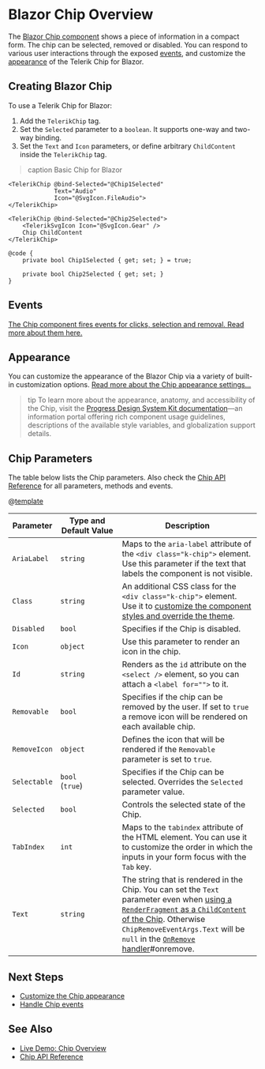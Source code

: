 
# Blazor Chip Overview

The <a href="https://www.telerik.com/blazor-ui/chip" target="_blank">Blazor Chip component</a> shows a piece of information in a compact form. The chip can be selected, removed or disabled. You can respond to various user interactions through the exposed [events](slug:chip-events), and customize the [appearance](slug:chip-appearance) of the Telerik Chip for Blazor.

## Creating Blazor Chip

To use a Telerik Chip for Blazor:

1. Add the `TelerikChip` tag.
1. Set the `Selected` parameter to a `boolean`. It supports one-way and two-way binding.
1. Set the `Text` and `Icon` parameters, or define arbitrary `ChildContent` inside the `TelerikChip` tag.

>caption Basic Chip for Blazor

````RAZOR
<TelerikChip @bind-Selected="@Chip1Selected"
             Text="Audio"
             Icon="@SvgIcon.FileAudio">
</TelerikChip>

<TelerikChip @bind-Selected="@Chip2Selected">
    <TelerikSvgIcon Icon="@SvgIcon.Gear" />
    Chip ChildContent
</TelerikChip>

@code {
    private bool Chip1Selected { get; set; } = true;

    private bool Chip2Selected { get; set; }
}
````

## Events

[The Chip component fires events for clicks, selection and removal. Read more about them here.](slug:chip-events)

## Appearance

You can customize the appearance of the Blazor Chip via a variety of built-in customization options. [Read more about the Chip appearance settings...](slug:chip-appearance)

>tip To learn more about the appearance, anatomy, and accessibility of the Chip, visit the [Progress Design System Kit documentation](https://www.telerik.com/design-system/docs/components/chip/)—an information portal offering rich component usage guidelines, descriptions of the available style variables, and globalization support details.

## Chip Parameters

The table below lists the Chip parameters. Also check the [Chip API Reference](slug:Telerik.Blazor.Components.TelerikChip) for all parameters, methods and events.

@[template](/_contentTemplates/common/parameters-table-styles.md#table-layout)

| Parameter | Type and Default&nbsp;Value | Description |
| --- | --- | --- |
| `AriaLabel` | `string` | Maps to the `aria-label` attribute of the `<div class="k-chip">` element. Use this parameter if the text that labels the component is not visible. |
| `Class` | `string` | An additional CSS class for the `<div class="k-chip">` element. Use it to [customize the component styles and override the theme](slug:themes-override). |
| `Disabled` | `bool` | Specifies if the Chip is disabled. |
| `Icon` | `object` | Use this parameter to render an icon in the chip. |
| `Id` | `string` | Renders as the `id` attribute on the `<select />` element, so you can attach a `<label for="">` to it. |
| `Removable` | `bool` | Specifies if the chip can be removed by the user. If set to `true` a remove icon will be rendered on each available chip. |
| `RemoveIcon` | `object` | Defines the icon that will be rendered if the `Removable` parameter is set to `true`. |
| `Selectable` | `bool` <br/> (`true`) | Specifies if the Chip can be selected. Overrides the `Selected` parameter value.|
| `Selected` | `bool` | Controls the selected state of the Chip. |
| `TabIndex` | `int` | Maps to the `tabindex` attribute of the HTML element. You can use it to customize the order in which the inputs in your form focus with the `Tab` key. |
| `Text` | `string` | The string that is rendered in the Chip. You can set the `Text` parameter even when [using a `RenderFragment` as a `ChildContent` of the Chip](#creating-blazor-chip). Otherwise `ChipRemoveEventArgs.Text` will be `null` in the [`OnRemove` handler](slug:chip-events)#onremove. |

## Next Steps

* [Customize the Chip appearance](slug:chip-appearance)
* [Handle Chip events](slug:chip-events)

## See Also

* [Live Demo: Chip Overview](https://demos.telerik.com/blazor-ui/chip/overview)
* [Chip API Reference](slug:Telerik.Blazor.Components.TelerikChip)
